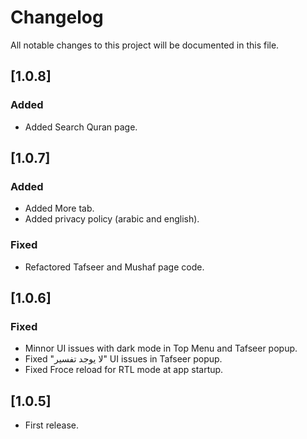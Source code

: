 # Changelog

All notable changes to this project will be documented in this file.

## [1.0.8]

### Added

- Added Search Quran page.

## [1.0.7]

### Added

- Added More tab.
- Added privacy policy (arabic and english).

### Fixed

- Refactored Tafseer and Mushaf page code.

## [1.0.6]

### Fixed

- Minnor UI issues with dark mode in Top Menu and Tafseer popup.
- Fixed "لا يوجد تفسير" UI issues in Tafseer popup.
- Fixed Froce reload for RTL mode at app startup.

## [1.0.5]

- First release.
